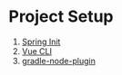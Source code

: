 # Project Setup
1. [Spring Init](https://start.spring.io)
2. [Vue CLI](https://cli.vuejs.org/)
3. [gradle-node-plugin](https://github.com/node-gradle/gradle-node-plugin/blob/3.4.0/docs/usage.md)